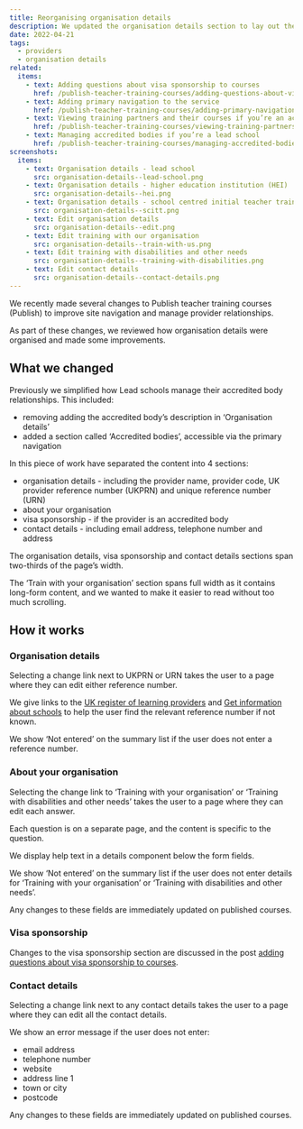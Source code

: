 ```yaml
---
title: Reorganising organisation details
description: We updated the organisation details section to lay out the content better
date: 2022-04-21
tags:
  - providers
  - organisation details
related:
  items:
    - text: Adding questions about visa sponsorship to courses
      href: /publish-teacher-training-courses/adding-questions-about-visa-sponsorship-to-courses/
    - text: Adding primary navigation to the service
      href: /publish-teacher-training-courses/adding-primary-navigation-to-the-service/
    - text: Viewing training partners and their courses if you’re an accredited body
      href: /publish-teacher-training-courses/viewing-training-partners-and-their-courses-if-youre-an-accredited-body/
    - text: Managing accredited bodies if you’re a lead school
      href: /publish-teacher-training-courses/managing-accredited-bodies-if-youre-a-lead-school/
screenshots:
  items:
    - text: Organisation details - lead school
      src: organisation-details--lead-school.png
    - text: Organisation details - higher education institution (HEI)
      src: organisation-details--hei.png
    - text: Organisation details - school centred initial teacher training (SCITT)
      src: organisation-details--scitt.png
    - text: Edit organisation details
      src: organisation-details--edit.png
    - text: Edit training with our organisation
      src: organisation-details--train-with-us.png
    - text: Edit training with disabilities and other needs
      src: organisation-details--training-with-disabilities.png
    - text: Edit contact details
      src: organisation-details--contact-details.png
---
```


We recently made several changes to Publish teacher training courses (Publish) to improve site navigation and manage provider relationships.

As part of these changes, we reviewed how organisation details were organised and made some improvements.

## What we changed

Previously we simplified how Lead schools manage their accredited body relationships. This included:

- removing adding the accredited body’s description in ‘Organisation details’
- added a section called ‘Accredited bodies’, accessible via the primary navigation

In this piece of work have separated the content into 4 sections:

- organisation details - including the provider name, provider code, UK provider reference number (UKPRN) and unique reference number (URN)
- about your organisation
- visa sponsorship - if the provider is an accredited body
- contact details - including email address, telephone number and address

The organisation details, visa sponsorship and contact details sections span two-thirds of the page’s width.

The ‘Train with your organisation’ section spans full width as it contains long-form content, and we wanted to make it easier to read without too much scrolling.

## How it works

### Organisation details

Selecting a change link next to UKPRN or URN takes the user to a page where they can edit either reference number.

We give links to the [UK register of learning providers](https://www.ukrlp.co.uk/) and [Get information about schools](https://www.get-information-schools.service.gov.uk/) to help the user find the relevant reference number if not known.

We show ‘Not entered’ on the summary list if the user does not enter a reference number.

### About your organisation

Selecting the change link to ‘Training with your organisation’ or ‘Training with disabilities and other needs’ takes the user to a page where they can edit each answer.

Each question is on a separate page, and the content is specific to the question.

We display help text in a details component below the form fields.

We show ‘Not entered’ on the summary list if the user does not enter details for ‘Training with your organisation’ or ‘Training with disabilities and other needs’.

Any changes to these fields are immediately updated on published courses.

### Visa sponsorship

Changes to the visa sponsorship section are discussed in the post [adding questions about visa sponsorship to courses](/publish-teacher-training-courses/adding-questions-about-visa-sponsorship-to-courses/#organisation-settings-page).

### Contact details

Selecting a change link next to any contact details takes the user to a page where they can edit all the contact details.

We show an error message if the user does not enter:

- email address
- telephone number
- website
- address line 1
- town or city
- postcode

Any changes to these fields are immediately updated on published courses.
